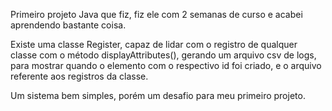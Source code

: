 Primeiro projeto Java que fiz, fiz ele com 2 semanas de curso e acabei aprendendo bastante coisa.

Existe uma classe Register, capaz de lidar com o registro de qualquer classe com o método displayAttributes(), gerando um arquivo csv de logs, para mostrar quando o elemento com o respectivo id foi criado, e o arquivo referente aos registros da classe.

Um sistema bem simples, porém um desafio para meu primeiro projeto.
